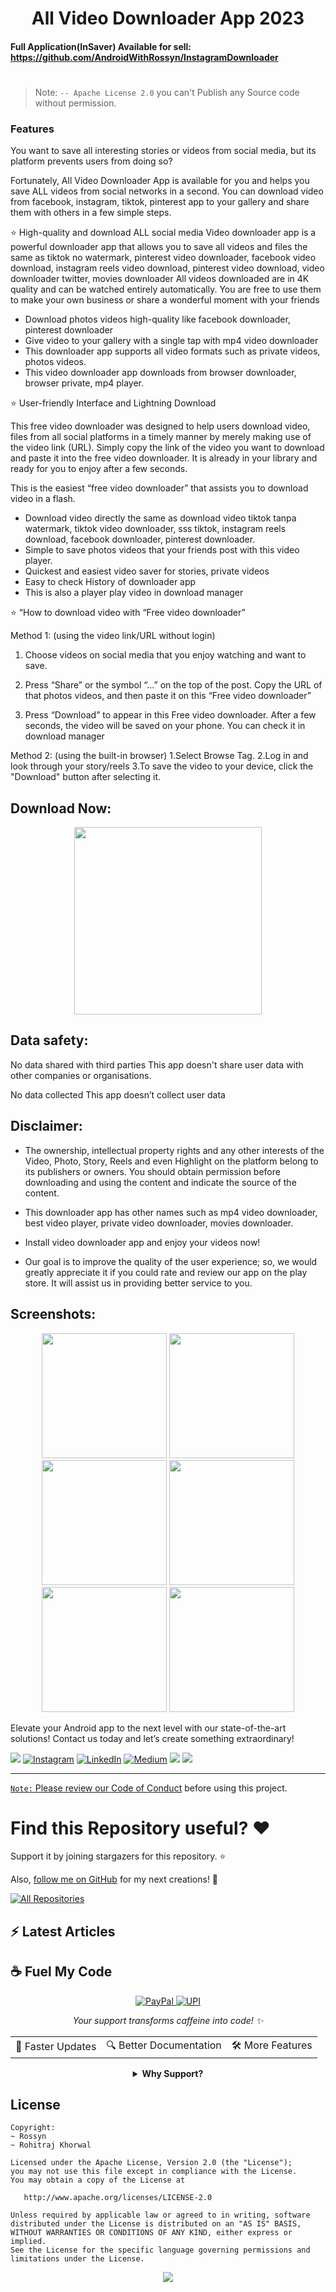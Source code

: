 <h1 align="center">All Video Downloader App 2023</h1>
  

#### Full Application(InSaver) Available for sell: https://github.com/AndroidWithRossyn/InstagramDownloader


# 
> Note: `-- Apache License 2.0` you can't Publish any Source code without permission.

### Features
You want to save all interesting stories or videos from social media, but its platform prevents users from doing so?

Fortunately, All Video Downloader App is available for you and helps you save ALL videos from social networks in a second. You can download video from facebook, instagram, tiktok, pinterest app to your gallery and share them with others in a few simple steps.

⭐ High-quality and download ALL social media
Video downloader app is a powerful downloader app that allows you to save all videos and files the same as tiktok no watermark, pinterest video downloader, facebook video download, instagram reels video download, pinterest video download, video downloader twitter, movies downloader
All videos downloaded are in 4K quality and can be watched entirely automatically.
You are free to use them to make your own business or share a wonderful moment with your friends

- Download photos videos high-quality like facebook downloader, pinterest downloader
- Give video to your gallery with a single tap with mp4 video downloader
- This downloader app supports all video formats such as private videos, photos videos.
- This video downloader app downloads from browser downloader, browser private, mp4 player.

⭐ User-friendly Interface and Lightning Download

This free video downloader was designed to help users download video, files from all social platforms in a timely manner by merely making use of the video link (URL). Simply copy the link of the video you want to download and paste it into the free video downloader. It is already in your library and ready for you to enjoy after a few seconds.

This is the easiest “free video downloader” that assists you to download video in a flash.


- Download video directly the same as download video tiktok tanpa watermark, tiktok video downloader, sss tiktok, instagram reels download, facebook downloader, pinterest downloader.
- Simple to save photos videos that your friends post with this video player.
- Quickest and easiest video saver for stories, private videos
- Easy to check History of downloader app
- This is also a player play video in download manager

⭐ “How to download video with “Free video downloader”

Method 1: (using the video link/URL without login)

1. Choose videos on social media that you enjoy watching and want to save.

2. Press “Share” or the symbol “...” on the top of the post. Copy the URL of that photos videos, and then paste it on this “Free video downloader”

3. Press “Download” to appear in this Free video downloader. After a few seconds, the video will be saved on your phone.
You can check it in download manager

Method 2: (using the built-in browser)
1.Select Browse Tag.
2.Log in and look through your story/reels
3.To save the video to your device, click the "Download" button after selecting it.




## Download Now:

<p align="center">
    <a href="https://github.com/AndroidWithRossyn/AllVideoDownloader2023/raw/main/app-debug.apk">
      <img src="https://user-images.githubusercontent.com/97843190/183300573-ac4dd10f-b7e2-476d-a36d-7dd12ff497c7.png" width ="300" />
    </a>
  </p>


## Data safety:

No data shared with third parties
This app doesn't share user data with other companies or organisations.

No data collected
This app doesn’t collect user data

## Disclaimer:

- The ownership, intellectual property rights and any other interests of the Video, Photo, Story, Reels and even Highlight on the platform belong to its publishers or owners. You should obtain permission before downloading and using the content and indicate the source of the content.

- This downloader app has other names such as mp4 video downloader, best video player, private video downloader, movies downloader.

- Install video downloader app and enjoy your videos now!

- Our goal is to improve the quality of the user experience; so, we would greatly appreciate it if you could rate and review our app on the play store. It will assist us in providing better service to you.



## Screenshots:

 <p align="center">
    <a>
      <img src="https://github.com/OmaPrakash/AllVideoDownloader2023/assets/118904953/757e563d-31dd-44d2-8bd3-0e47befd8e0e" width="200" />
    </a>
 <a>
      <img src="https://github.com/OmaPrakash/AllVideoDownloader2023/assets/118904953/95add70e-3294-41fb-bef1-9a663c8f4ae2"  width="200" />
    </a>
  <a>
      <img src="https://github.com/OmaPrakash/AllVideoDownloader2023/assets/118904953/b25733c6-871f-415a-996e-7f0e98deaca2"  width="200" />
    </a>
     <a>
      <img src="https://github.com/OmaPrakash/AllVideoDownloader2023/assets/118904953/3a1dda98-4a65-4a7b-bc48-718e0e06ef4e"  width="200" />
    </a>
<a>
    <img src="https://github.com/OmaPrakash/AllVideoDownloader2023/assets/118904953/89cb3b79-29f3-413d-801b-b92e33557fc1"  width="200" />
    </a>
<a>
    <img src="https://github.com/OmaPrakash/AllVideoDownloader2023/assets/118904953/454ae6c0-01da-43be-9ba6-71c5f0813c0e"  width="200" />
    </a>

  </p>




Elevate your Android app to the next level with our state-of-the-art solutions! Contact us today and let’s create something extraordinary!

<div align="start">
  
<a href="mailto:banrossyn@gmail.com"><img src="https://img.shields.io/badge/Gmail-EA4335.svg?logo=Gmail&logoColor=white"></a>
[![Instagram](https://img.shields.io/badge/Instagram-%23E4405F.svg?logo=Instagram&logoColor=white)](https://instagram.com/rohitraj.khorwal) [![LinkedIn](https://img.shields.io/badge/LinkedIn-%230077B5.svg?logo=linkedin&logoColor=white)](https://www.linkedin.com/in/rohitrajkhorwal/) [![Medium](https://img.shields.io/badge/Medium-12100E?logo=medium&logoColor=white)](https://medium.com/@rohitrajkhorwal) 
<a href="https://t.me/banrossyn" target="_blank"><img src="https://img.shields.io/badge/Telegram-26A5E4.svg?logo=Telegram&logoColor=white"></a>
<a href="https://wa.me/+919694260426/" target="_blank"><img src="https://img.shields.io/badge/WhatsApp-25D366.svg?logo=WhatsApp&logoColor=white">
</div>


---

`Note:` Please review our [Code of Conduct](./CODE_OF_CONDUCT.md) before using this project.
# Find this Repository useful? ❤️

Support it by joining stargazers for this repository. ⭐

Also, [follow me on GitHub](https://github.com/AndroidWithRossyn/) for my next creations! 🤩

<p align="left">
<a href="https://github.com/AndroidWithRossyn?tab=repositories&sort=stargazers"><img alt="All Repositories" title="All Repositories" src="https://custom-icon-badges.demolab.com/badge/-Click%20Here%20For%20All%20My%20Repos-1F222E?style=for-the-badge&logoColor=white&logo=repo"/></a>
  
</p>


## :zap: Latest Articles

<!-- ARTICLES:START -->

<!-- ARTICLES:END -->




## ☕ Fuel My Code

<div align="center">
  <a href="https://www.paypal.com/paypalme/banrossyn">
    <img src="https://img.shields.io/badge/Support_My_Work-00457C?style=for-the-badge&logo=paypal&logoColor=white" alt="PayPal"/>
  </a>
   <a href="https://github.com/AndroidWithRossyn/AndroidWithRossyn/blob/main/donate/upi_scan.jpg?raw=true">
    <img src="https://img.shields.io/badge/Support_via_UPI-4CAF50?style=for-the-badge&logo=google-pay&logoColor=white" alt="UPI"/>
  </a>
  <p><i>Your support transforms caffeine into code! ✨</i></p>
  
  <table>
    <tr>
      <td>🚀 Faster Updates</td>
      <td>🔍 Better Documentation</td>
      <td>🛠️ More Features</td>
    </tr>
  </table>
  
  <details>
    <summary><b>Why Support?</b></summary>
    <p>Every contribution helps me dedicate more time to creating high-quality open source Code. Your support directly translates to better software for everyone!</p>
  </details>
</div>



## License

```
Copyright: 
~ Rossyn
~ Rohitraj Khorwal

Licensed under the Apache License, Version 2.0 (the "License");
you may not use this file except in compliance with the License.
You may obtain a copy of the License at

   http://www.apache.org/licenses/LICENSE-2.0

Unless required by applicable law or agreed to in writing, software
distributed under the License is distributed on an "AS IS" BASIS,
WITHOUT WARRANTIES OR CONDITIONS OF ANY KIND, either express or implied.
See the License for the specific language governing permissions and
limitations under the License.
```

<p align="center">
  <img src="https://capsule-render.vercel.app/api?type=waving&color=gradient&height=60&section=footer"/>
</p>

